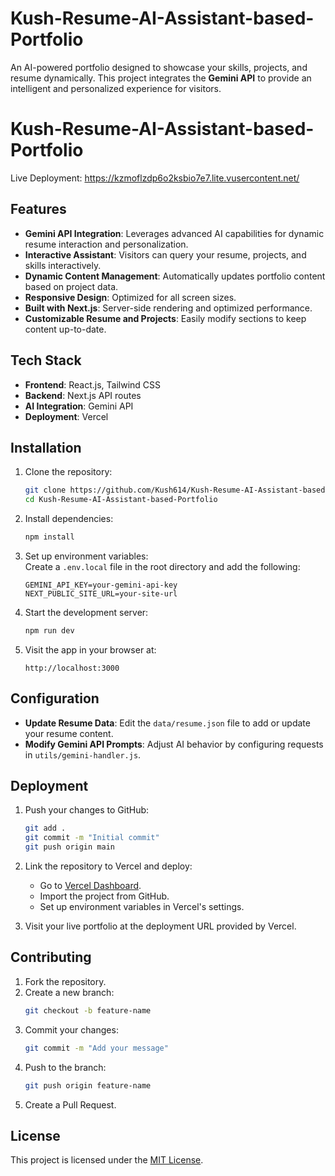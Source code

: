 
# Kush-Resume-AI-Assistant-based-Portfolio

An AI-powered portfolio designed to showcase your skills, projects, and resume dynamically. This project integrates the **Gemini API** to provide an intelligent and personalized experience for visitors.

# Kush-Resume-AI-Assistant-based-Portfolio
Live Deployment: https://kzmoflzdp6o2ksbio7e7.lite.vusercontent.net/

## Features
- **Gemini API Integration**: Leverages advanced AI capabilities for dynamic resume interaction and personalization.
- **Interactive Assistant**: Visitors can query your resume, projects, and skills interactively.
- **Dynamic Content Management**: Automatically updates portfolio content based on project data.
- **Responsive Design**: Optimized for all screen sizes.
- **Built with Next.js**: Server-side rendering and optimized performance.
- **Customizable Resume and Projects**: Easily modify sections to keep content up-to-date.

## Tech Stack
- **Frontend**: React.js, Tailwind CSS
- **Backend**: Next.js API routes
- **AI Integration**: Gemini API
- **Deployment**: Vercel

## Installation

1. Clone the repository:
   ```bash
   git clone https://github.com/Kush614/Kush-Resume-AI-Assistant-based-Portfolio.git
   cd Kush-Resume-AI-Assistant-based-Portfolio
   ```

2. Install dependencies:
   ```bash
   npm install
   ```

3. Set up environment variables:  
   Create a `.env.local` file in the root directory and add the following:
   ```env
   GEMINI_API_KEY=your-gemini-api-key
   NEXT_PUBLIC_SITE_URL=your-site-url
   ```

4. Start the development server:
   ```bash
   npm run dev
   ```

5. Visit the app in your browser at:
   ```
   http://localhost:3000
   ```

## Configuration
- **Update Resume Data**: Edit the `data/resume.json` file to add or update your resume content.
- **Modify Gemini API Prompts**: Adjust AI behavior by configuring requests in `utils/gemini-handler.js`.

## Deployment
1. Push your changes to GitHub:
   ```bash
   git add .
   git commit -m "Initial commit"
   git push origin main
   ```

2. Link the repository to Vercel and deploy:
   - Go to [Vercel Dashboard](https://vercel.com/).
   - Import the project from GitHub.
   - Set up environment variables in Vercel's settings.

3. Visit your live portfolio at the deployment URL provided by Vercel.

## Contributing
1. Fork the repository.
2. Create a new branch:
   ```bash
   git checkout -b feature-name
   ```
3. Commit your changes:
   ```bash
   git commit -m "Add your message"
   ```
4. Push to the branch:
   ```bash
   git push origin feature-name
   ```
5. Create a Pull Request.

## License
This project is licensed under the [MIT License](LICENSE).
